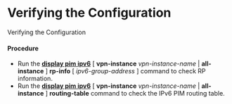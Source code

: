 Verifying the Configuration
===========================

Verifying the Configuration

#### Procedure

* Run the [**display pim ipv6**](cmdqueryname=display+pim+ipv6) [ **vpn-instance** *vpn-instance-name* | **all-instance** ]  **rp-info** [ *ipv6-group-address* ] command to check RP information.
* Run the [**display pim ipv6**](cmdqueryname=display+pim+ipv6) [ **vpn-instance** *vpn-instance-name* | **all-instance** ] **routing-table** command to check the IPv6 PIM routing table.